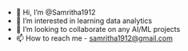 - 👋 Hi, I’m @Samritha1912
- 👀 I’m interested in learning data analytics
- 💞️ I’m looking to collaborate on any AI/ML projects
- 📫 How to reach me - samritha1912@gmail.com

<!---
Samritha1912/Samritha1912 is a ✨ special ✨ repository because its `README.md` (this file) appears on your GitHub profile.
You can click the Preview link to take a look at your changes.
--->
